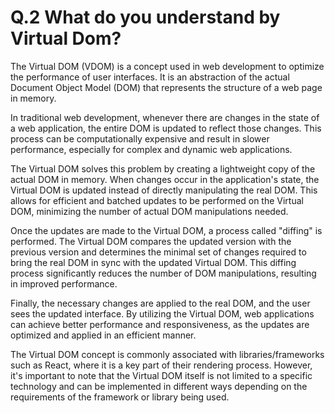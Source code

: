 # Q.2 What do you understand by Virtual Dom?

The Virtual DOM (VDOM) is a concept used in web development to optimize the performance of user interfaces. It is an abstraction of the actual Document Object Model (DOM) that represents the structure of a web page in memory.

In traditional web development, whenever there are changes in the state of a web application, the entire DOM is updated to reflect those changes. This process can be computationally expensive and result in slower performance, especially for complex and dynamic web applications.

The Virtual DOM solves this problem by creating a lightweight copy of the actual DOM in memory. When changes occur in the application's state, the Virtual DOM is updated instead of directly manipulating the real DOM. This allows for efficient and batched updates to be performed on the Virtual DOM, minimizing the number of actual DOM manipulations needed.

Once the updates are made to the Virtual DOM, a process called "diffing" is performed. The Virtual DOM compares the updated version with the previous version and determines the minimal set of changes required to bring the real DOM in sync with the updated Virtual DOM. This diffing process significantly reduces the number of DOM manipulations, resulting in improved performance.

Finally, the necessary changes are applied to the real DOM, and the user sees the updated interface. By utilizing the Virtual DOM, web applications can achieve better performance and responsiveness, as the updates are optimized and applied in an efficient manner.

The Virtual DOM concept is commonly associated with libraries/frameworks such as React, where it is a key part of their rendering process. However, it's important to note that the Virtual DOM itself is not limited to a specific technology and can be implemented in different ways depending on the requirements of the framework or library being used.